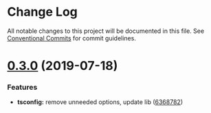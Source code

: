 # Change Log

All notable changes to this project will be documented in this file.
See [Conventional Commits](https://conventionalcommits.org) for commit guidelines.

# [0.3.0](https://github.com/sondr3/frontend-config/compare/@sondr3/tsconfig@0.2.0...@sondr3/tsconfig@0.3.0) (2019-07-18)

### Features

- **tsconfig:** remove unneeded options, update lib ([6368782](https://github.com/sondr3/frontend-config/commit/6368782))
